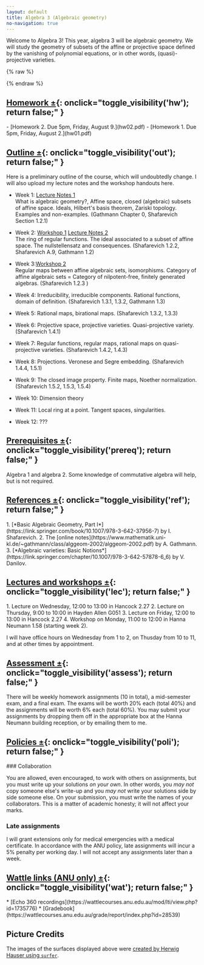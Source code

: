 ```yaml
---
layout: default
title: Algebra 3 (Algebraic geometry)
no-navigation: true
---
```


<script type="text/javascript">
<!--
function toggle_visibility(id) {
	var e = document.getElementById(id);
	if(e.style.display == 'block')
		e.style.display = 'none';
	else
		e.style.display = 'block';
	}
//-->
</script>

<style type="text/css">
#surface {
	height: 200px;
	margin-right:3em;
	border-radius:10px;
}
</style>

<div class="intro">
<div>
Welcome to Algebra 3!
This year, algebra 3 will be algebraic geometry.
We will study the geometry of subsets of the affine or projective space defined by the vanishing of polynomial equations, or in other words, (quasi)-projective varieties.
</div>

{% raw %}
<script type="text/javascript">
		var images = ['calypsortp.jpg', 'helixrtp.jpg', 'seepferdchenrtp.jpg', 'calyx-korrektur2000.jpg', 'herzrtp.jpg', 'solitudertp.jpg', 'daisyrtp.jpg', 'himmelhoellertp.jpg', 'tanzrtp.jpg', 'diabolortp.jpg', 'kolibrirtp.jpg', 'taube-korrektur2000.jpg', 'dingdongrtp.jpg', 'kreiselrtp.jpg', 'tuellertp.jpg', 'distelmetallicrtp.jpg', 'limaortp.jpg', 'visavisrtp.jpg', 'dullortp.jpg', 'miaurtp.jpg', 'zeckrtp.jpg', 'eistuetertp.jpg', 'nepalirtp.jpg', 'zitrus_rtp_0.jpg']
	document.write('<img id="surface" src="images/' + images[Math.floor(Math.random() * images.length)] + '" alt="An algebraic surface">')
</script>
{% endraw %}
</div>

## [Homework &plusmn;](#){:  onclick="toggle_visibility('hw'); return false;" }
<div id="hw" style="display: block;" >
- [Homework 2. Due 5pm, Friday, August 9.](hw02.pdf)  
- [Homework 1. Due 5pm, Friday, August 2.](hw01.pdf)
</div>


## [Outline &plusmn;](#){:  onclick="toggle_visibility('out'); return false;" }

<div id="out" style="display: block;">
Here is a preliminary outline of the course, which will undoubtedly change.
I will also upload my lecture notes and the workshop handouts here.

* Week 1: [Lecture Notes 1](AGWeek01.pdf)  
  What is algebraic geometry?, 
  Affine space, closed (algebraic) subsets of affine space. 
  Ideals, Hilbert's basis theorem, Zariski topology.
  Examples and non-examples.
  (Gathmann Chapter 0, Shafarevich Section 1.2.1)
      
* Week 2: [Workshop 1](AGWorkshop01.pdf) [Lecture Notes 2](AGWeek02.pdf)   
  The ring of regular functions.
  The ideal associated to a subset of affine space.
  The nullstellensatz and consequences.
  (Shafarevich 1.2.2, Shafarevich A.9, Gathmann 1.2)

* Week 3:[Workshop 2](AGWorkshop02.pdf)   
  Regular maps between affine algebraic sets, isomorphisms.
  Category of affine algebraic sets = Category of nilpotent-free, finitely generated algebras.
  (Shafarevich 1.2.3 )

* Week 4:
   Irreducibility, irreducible components.
   Rational functions, domain of definition.
   (Shafarevich 1.3.1, 1.3.2, Gathmann 1.3)

* Week 5:
   Rational maps, birational maps.
   (Shafarevich 1.3.2, 1.3.3)

* Week 6:
   Projective space, projective varieties.
   Quasi-projective variety.
   (Shafarevich 1.4.1)

* Week 7:
   Regular functions, regular maps, rational maps on quasi-projective varieties.
   (Shafarevich 1.4.2, 1.4.3)

* Week 8:
   Projections.
   Veronese and Segre embedding.
   (Shafarevich 1.4.4, 1.5.1)

* Week 9:
   The closed image property.
   Finite maps, Noether normalization.
   (Shafarevich 1.5.2, 1.5.3, 1.5.4)

* Week 10:
   Dimension theory

* Week 11:
   Local ring at a point.
   Tangent spaces, singularities.

* Week 12:
   ???
</div>

## [Prerequisites &plusmn;](#){:  onclick="toggle_visibility('prereq'); return false;" }
<div id="prereq" style="display: block;" >
Algebra 1 and algebra 2.
Some knowledge of commutative algebra will help, but is not required.
</div>

## [References &plusmn;](#){:  onclick="toggle_visibility('ref'); return false;" }
<div id="ref" style="display: block;">
1. [*Basic Algebraic Geometry, Part I*](https://link.springer.com/book/10.1007/978-3-642-37956-7) by I. Shafarevich.  
2. The [online notes](https://www.mathematik.uni-kl.de/~gathmann/class/alggeom-2002/alggeom-2002.pdf) by A. Gathmann.  
3. [*Algebraic varieties: Basic Notions*](https://link.springer.com/chapter/10.1007/978-3-642-57878-6_6) by V. Danilov. 
</div>

## [Lectures and workshops &plusmn;](#){:  onclick="toggle_visibility('lec'); return false;" }
<div id="lec" style="display: block;">
1. Lecture on Wednesday, 12:00 to 13:00 in Hancock 2.27  
2. Lecture on Thursday, 9:00 to 10:00 in Hayden Allen G051  
3. Lecture on Friday, 12:00 to 13:00 in Hancock 2.27  
4. Workshop on Monday, 11:00 to 12:00 in Hanna Neumann 1.58 (starting week 2).

I will have office hours on Wednesday from 1 to 2, on Thusday from 10 to 11, and at other times by appointment.
</div>

## [Assessment &plusmn;](#){: onclick="toggle_visibility('assess'); return false;" }
<div id="assess" style="display: block;">
There will be weekly homework assignments (10 in total), a mid-semester exam, and a final exam.	The exams will be worth 20% each (total 40%) and the assignments will be worth 6% each (total 60%). You may submit your assignments by dropping them off in the appropriate box at the Hanna Neumann building reception, or by emailing them to me.
</div>

## [Policies &plusmn;](#){: onclick="toggle_visibility('poli'); return false;" }
<div id="poli" style="display: block;">
### Collaboration

You are allowed, even encouraged, to work with others on assignments, but you must write up your solutions *on your own*. In other words, you *may not* copy someone else's write-up and you *may not* write your solutions side by side someone else. On your submission, you must write the names of your collaborators. This is a matter of academic honesty; it will not affect your marks. 

### Late assignments

I will grant extensions only for medical emergencies with a medical certificate. In accordance with the ANU policy, late assignments will incur a 5% penalty per working day. I will not accept any assignments later than a week.
</div>

## [Wattle links (ANU only) &plusmn;](#){: onclick="toggle_visibility('wat'); return false;" }
<div id="wat" style="display: block;">
* [Echo 360 recordings](https://wattlecourses.anu.edu.au/mod/lti/view.php?id=1735776)
* [Gradebook](https://wattlecourses.anu.edu.au/grade/report/index.php?id=28539)
</div>

## Picture Credits

The images of the surfaces displayed above were [created by Herwig Hauser using `surfer`](https://imaginary.org/gallery/herwig-hauser-classic).
